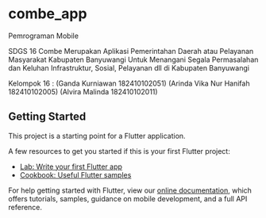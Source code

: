 # combe_app

Pemrograman Mobile

SDGS 16
Combe Merupakan Aplikasi Pemerintahan Daerah atau Pelayanan Masyarakat Kabupaten Banyuwangi Untuk Menangani Segala Permasalahan dan Keluhan Infrastruktur, Sosial, Pelayanan dll di Kabupaten Banyuwangi

Kelompok 16 : (Ganda Kurniawan 182410102051) (Arinda Vika Nur Hanifah 182410102005) (Alvira Malinda 182410102011)

## Getting Started

This project is a starting point for a Flutter application.

A few resources to get you started if this is your first Flutter project:

- [Lab: Write your first Flutter app](https://flutter.dev/docs/get-started/codelab)
- [Cookbook: Useful Flutter samples](https://flutter.dev/docs/cookbook)

For help getting started with Flutter, view our
[online documentation](https://flutter.dev/docs), which offers tutorials,
samples, guidance on mobile development, and a full API reference.
